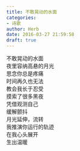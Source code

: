 ```yaml
---  
title: 不敢晃动的水面  
categories:  
- 诗歌  
author: Herb  
date: 2016-03-27 21:59:58  
draft: true
---  
```

不敢晃动的水面  
夜里容纳高悬的月光    
思念你总是疼痛  
时间再久也无法  
教会我长于忍受  
摸索了很多黑夜  
凭借观测自己  
缓解颤抖    
月光延伸，流转  
我推演你运行的轨迹  
在我心头展开  
生出温暖
